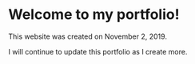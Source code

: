 # Welcome to my portfolio!

This website was created on November 2, 2019. 

I will continue to update this portfolio as I create more. 
 
